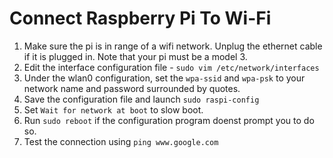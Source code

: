 # Connect Raspberry Pi To Wi-Fi

1. Make sure the pi is in range of a wifi network. Unplug the ethernet cable if it is plugged in. Note that your pi must be a model 3.
2. Edit the interface configuration file - `sudo vim /etc/network/interfaces`
3. Under the wlan0 configuration, set the `wpa-ssid` and `wpa-psk` to your network name and password surrounded by quotes.
4. Save the configuration file and launch `sudo raspi-config`
5. Set `Wait for network at boot` to slow boot.
6. Run `sudo reboot` if the configuration program doenst prompt you to do so.
7. Test the connection using `ping www.google.com`
